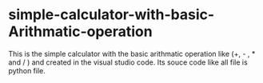 # simple-calculator-with-basic-Arithmatic-operation
This is the simple calculator with the basic arithmatic operation like (+, - , * and / ) and created in the visual studio code. Its souce code like all file is python file.
